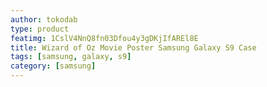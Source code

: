 ```yaml
---
author: tokodab
type: product
featimg: 1CslV4NnQ8fn03Dfou4y3gDKjIfAREl8E
title: Wizard of Oz Movie Poster Samsung Galaxy S9 Case
tags: [samsung, galaxy, s9]
category: [samsung]
---
```

